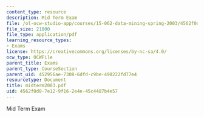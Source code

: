 ```yaml
---
content_type: resource
description: Mid Term Exam
file: /ol-ocw-studio-app/courses/15-062-data-mining-spring-2003/4562f0d87e129f162e4e45c4487b4e57_midterm2003.pdf
file_size: 21800
file_type: application/pdf
learning_resource_types:
- Exams
license: https://creativecommons.org/licenses/by-nc-sa/4.0/
ocw_type: OCWFile
parent_title: Exams
parent_type: CourseSection
parent_uid: 452956ae-7308-6dfd-c9be-490222fd77e4
resourcetype: Document
title: midterm2003.pdf
uid: 4562f0d8-7e12-9f16-2e4e-45c4487b4e57
---
```

Mid Term Exam